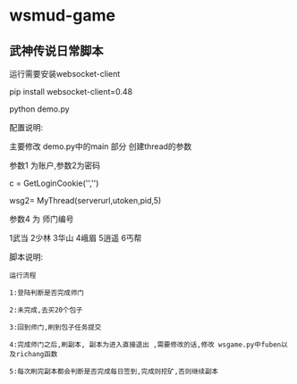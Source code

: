 # wsmud-game
武神传说日常脚本
---
运行需要安装websocket-client

pip install websocket-client=0.48

python demo.py 

配置说明:

主要修改 demo.py中的main 部分 创建thread的参数

参数1 为账户,参数2为密码

c = GetLoginCookie('','')



wsg2= MyThread(serverurl,utoken,pid,5)

参数4 为 师门编号

   1武当 2少林 3华山 4峨眉 5逍遥 6丐帮

脚本说明:

    运行流程

    1:登陆判断是否完成师门

    2:未完成,去买20个包子

    3:回到师门,刷到包子任务提交

    4:完成师门之后,刷副本, 副本为进入直接退出 ,需要修改的话,修改 wsgame.py中fuben以及richang函数

    5:每次刷完副本都会判断是否完成每日签到,完成则挖矿,否则继续副本
